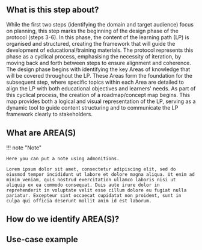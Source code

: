 ## What is this step about?
While the first two steps (identifying the domain and target audience) focus on planning, this step marks the beginning of the design phase of the protocol (steps 3-6). In this phase, the content of the learning path (LP) is organised and structured, creating the framework that will guide the development of educational/training materials. The protocol represents this phase as a cyclical process, emphasising the necessity of iteration, by moving back and forth between steps to ensure alignment and coherence.
The design phase begins with identifying the key Areas of knowledge that will be covered throughout the LP. These Areas form the foundation for the subsequent step, where specific topics within each Area are detailed to align the LP with both educational objectives and learners' needs. 
As part of this cyclical process, the creation of a roadmap/concept map begins. This map provides both a logical and visual representation of the LP, serving as a dynamic tool to guide content structuring and to communicate the LP framework clearly to stakeholders.


## What are AREA(S)

!!! note "Note"

    Here you can put a note using admonitions.

    Lorem ipsum dolor sit amet, consectetur adipiscing elit, sed do eiusmod tempor incididunt ut labore et dolore magna aliqua. Ut enim ad minim veniam, quis nostrud exercitation ullamco laboris nisi ut aliquip ex ea commodo consequat. Duis aute irure dolor in reprehenderit in voluptate velit esse cillum dolore eu fugiat nulla pariatur. Excepteur sint occaecat cupidatat non proident, sunt in culpa qui officia deserunt mollit anim id est laborum.

## How do we identify AREA(S)?

## Use-case example


